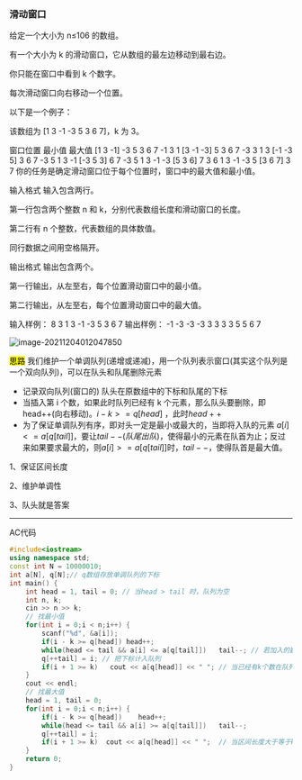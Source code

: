 ### 滑动窗口

给定一个大小为 n≤106 的数组。

有一个大小为 k 的滑动窗口，它从数组的最左边移动到最右边。

你只能在窗口中看到 k 个数字。

每次滑动窗口向右移动一个位置。

以下是一个例子：

该数组为 [1 3 -1 -3 5 3 6 7]，k 为 3。

窗口位置	最小值	最大值
[1 3 -1] -3 5 3 6 7	-1	3
1 [3 -1 -3] 5 3 6 7	-3	3
1 3 [-1 -3 5] 3 6 7	-3	5
1 3 -1 [-3 5 3] 6 7	-3	5
1 3 -1 -3 [5 3 6] 7	3	6
1 3 -1 -3 5 [3 6 7]	3	7
你的任务是确定滑动窗口位于每个位置时，窗口中的最大值和最小值。

输入格式
输入包含两行。

第一行包含两个整数 n 和 k，分别代表数组长度和滑动窗口的长度。

第二行有 n 个整数，代表数组的具体数值。

同行数据之间用空格隔开。

输出格式
输出包含两个。

第一行输出，从左至右，每个位置滑动窗口中的最小值。

第二行输出，从左至右，每个位置滑动窗口中的最大值。

输入样例：
8 3
1 3 -1 -3 5 3 6 7
输出样例：
-1 -3 -3 -3 3 3
3 3 5 5 6 7

![image-20211204012047850](https://cdn.jsdelivr.net/gh/moon-Light404/my-picGo@master/img/202112040120103.png)

<mark>思路</mark> 我们维护一个单调队列(递增或递减)，用一个队列表示窗口(其实这个队列是一个双向队列)，可以在队头和队尾删除元素

- 记录双向队列(窗口的) 队头在原数组中的下标和队尾的下标
- 当插入第 i 个数，如果此时队列已经有 k 个元素，那么队头要删除，即head++(向右移动)。$i - k >= q[head]$ ，此时$head++$
- 为了保证单调队列有序，即对头一定是最小或最大的，当即将入队的元素 $a[i] <= a[q[tail]]$，要让$tail--(队尾出队)$，使得最小的元素在队首为止；反过来如果要求最大的，则$a[i] >= a[q[tail]]$时，$tail--$，使得队首是最大值。

1、保证区间长度

2、维护单调性

3、队头就是答案

----



AC代码

```c++
#include<iostream>
using namespace std;
const int N = 10000010;
int a[N], q[N];// q数组存放单调队列的下标
int main() {
    int head = 1, tail = 0; // 当head > tail 时，队列为空
    int n, k;
    cin >> n >> k;
    // 找最小值
    for(int i = 0;i < n;i++) {
        scanf("%d", &a[i]);
        if(i - k >= q[head]) head++;
        while(head <= tail && a[i] <= a[q[tail]])   tail--; // 若加入的数小于队尾,我们要保证队首是最小的数
        q[++tail] = i; // 把下标计入队列
        if(i + 1 >= k)   cout << a[q[head]] << " "; // 当已经有k个数在队列中，就直接取队头表示这k个数中的
    }
    cout << endl;
    // 找最大值
    head = 1, tail = 0;
    for(int i = 0;i < n;i++) {
        if(i - k >= q[head])    head++;
        while(head <= tail && a[i] >= a[q[tail]])   tail--;
        q[++tail] = i;
        if(i + 1 >= k)  cout << a[q[head]] << " ";  // 当区间长度大于等于k时候，输出的头就是最大或最小值
    }
    return 0;
}


```



